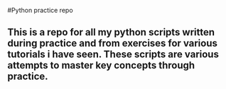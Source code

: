 
#Python practice repo

This is a repo for all my python scripts written during practice and from exercises for various tutorials i have seen.
These scripts are various attempts to master key concepts through practice.
-
